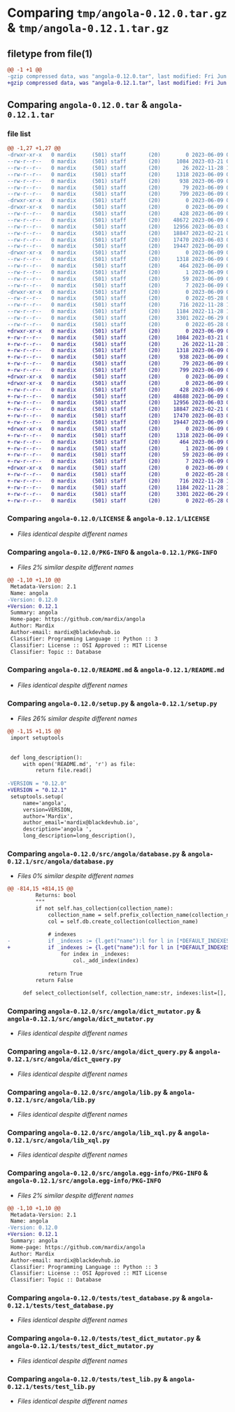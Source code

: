# Comparing `tmp/angola-0.12.0.tar.gz` & `tmp/angola-0.12.1.tar.gz`

## filetype from file(1)

```diff
@@ -1 +1 @@
-gzip compressed data, was "angola-0.12.0.tar", last modified: Fri Jun  9 05:21:46 2023, max compression
+gzip compressed data, was "angola-0.12.1.tar", last modified: Fri Jun  9 05:24:09 2023, max compression
```

## Comparing `angola-0.12.0.tar` & `angola-0.12.1.tar`

### file list

```diff
@@ -1,27 +1,27 @@
-drwxr-xr-x   0 mardix     (501) staff       (20)        0 2023-06-09 05:21:46.038953 angola-0.12.0/
--rw-r--r--   0 mardix     (501) staff       (20)     1084 2023-03-21 05:31:22.000000 angola-0.12.0/LICENSE
--rw-r--r--   0 mardix     (501) staff       (20)       26 2022-11-28 18:23:44.000000 angola-0.12.0/MANIFEST.in
--rw-r--r--   0 mardix     (501) staff       (20)     1318 2023-06-09 05:21:46.039029 angola-0.12.0/PKG-INFO
--rw-r--r--   0 mardix     (501) staff       (20)      938 2023-06-09 03:27:48.000000 angola-0.12.0/README.md
--rw-r--r--   0 mardix     (501) staff       (20)       79 2023-06-09 05:21:46.039287 angola-0.12.0/setup.cfg
--rw-r--r--   0 mardix     (501) staff       (20)      799 2023-06-09 05:21:38.000000 angola-0.12.0/setup.py
-drwxr-xr-x   0 mardix     (501) staff       (20)        0 2023-06-09 05:21:46.033139 angola-0.12.0/src/
-drwxr-xr-x   0 mardix     (501) staff       (20)        0 2023-06-09 05:21:46.036572 angola-0.12.0/src/angola/
--rw-r--r--   0 mardix     (501) staff       (20)      428 2023-06-09 03:27:14.000000 angola-0.12.0/src/angola/__init__.py
--rw-r--r--   0 mardix     (501) staff       (20)    48672 2023-06-09 05:21:28.000000 angola-0.12.0/src/angola/database.py
--rw-r--r--   0 mardix     (501) staff       (20)    12956 2023-06-03 04:28:39.000000 angola-0.12.0/src/angola/dict_mutator.py
--rw-r--r--   0 mardix     (501) staff       (20)    18847 2023-02-21 03:11:29.000000 angola-0.12.0/src/angola/dict_query.py
--rw-r--r--   0 mardix     (501) staff       (20)    17470 2023-06-03 04:30:01.000000 angola-0.12.0/src/angola/lib.py
--rw-r--r--   0 mardix     (501) staff       (20)    19447 2023-06-09 03:27:14.000000 angola-0.12.0/src/angola/lib_xql.py
-drwxr-xr-x   0 mardix     (501) staff       (20)        0 2023-06-09 05:21:46.037409 angola-0.12.0/src/angola.egg-info/
--rw-r--r--   0 mardix     (501) staff       (20)     1318 2023-06-09 05:21:46.000000 angola-0.12.0/src/angola.egg-info/PKG-INFO
--rw-r--r--   0 mardix     (501) staff       (20)      464 2023-06-09 05:21:46.000000 angola-0.12.0/src/angola.egg-info/SOURCES.txt
--rw-r--r--   0 mardix     (501) staff       (20)        1 2023-06-09 05:21:46.000000 angola-0.12.0/src/angola.egg-info/dependency_links.txt
--rw-r--r--   0 mardix     (501) staff       (20)       59 2023-06-09 05:21:46.000000 angola-0.12.0/src/angola.egg-info/requires.txt
--rw-r--r--   0 mardix     (501) staff       (20)        7 2023-06-09 05:21:46.000000 angola-0.12.0/src/angola.egg-info/top_level.txt
-drwxr-xr-x   0 mardix     (501) staff       (20)        0 2023-06-09 05:21:46.038844 angola-0.12.0/tests/
--rw-r--r--   0 mardix     (501) staff       (20)        0 2022-05-28 01:11:45.000000 angola-0.12.0/tests/test_cursor.py
--rw-r--r--   0 mardix     (501) staff       (20)      716 2022-11-28 18:20:13.000000 angola-0.12.0/tests/test_database.py
--rw-r--r--   0 mardix     (501) staff       (20)     1184 2022-11-28 18:20:13.000000 angola-0.12.0/tests/test_dict_mutator.py
--rw-r--r--   0 mardix     (501) staff       (20)     3301 2022-06-29 07:01:37.000000 angola-0.12.0/tests/test_lib.py
--rw-r--r--   0 mardix     (501) staff       (20)        0 2022-05-28 01:11:55.000000 angola-0.12.0/tests/test_query.py
+drwxr-xr-x   0 mardix     (501) staff       (20)        0 2023-06-09 05:24:09.205971 angola-0.12.1/
+-rw-r--r--   0 mardix     (501) staff       (20)     1084 2023-03-21 05:31:22.000000 angola-0.12.1/LICENSE
+-rw-r--r--   0 mardix     (501) staff       (20)       26 2022-11-28 18:23:44.000000 angola-0.12.1/MANIFEST.in
+-rw-r--r--   0 mardix     (501) staff       (20)     1318 2023-06-09 05:24:09.206033 angola-0.12.1/PKG-INFO
+-rw-r--r--   0 mardix     (501) staff       (20)      938 2023-06-09 03:27:48.000000 angola-0.12.1/README.md
+-rw-r--r--   0 mardix     (501) staff       (20)       79 2023-06-09 05:24:09.206255 angola-0.12.1/setup.cfg
+-rw-r--r--   0 mardix     (501) staff       (20)      799 2023-06-09 05:24:04.000000 angola-0.12.1/setup.py
+drwxr-xr-x   0 mardix     (501) staff       (20)        0 2023-06-09 05:24:09.200431 angola-0.12.1/src/
+drwxr-xr-x   0 mardix     (501) staff       (20)        0 2023-06-09 05:24:09.203756 angola-0.12.1/src/angola/
+-rw-r--r--   0 mardix     (501) staff       (20)      428 2023-06-09 03:27:14.000000 angola-0.12.1/src/angola/__init__.py
+-rw-r--r--   0 mardix     (501) staff       (20)    48688 2023-06-09 05:23:54.000000 angola-0.12.1/src/angola/database.py
+-rw-r--r--   0 mardix     (501) staff       (20)    12956 2023-06-03 04:28:39.000000 angola-0.12.1/src/angola/dict_mutator.py
+-rw-r--r--   0 mardix     (501) staff       (20)    18847 2023-02-21 03:11:29.000000 angola-0.12.1/src/angola/dict_query.py
+-rw-r--r--   0 mardix     (501) staff       (20)    17470 2023-06-03 04:30:01.000000 angola-0.12.1/src/angola/lib.py
+-rw-r--r--   0 mardix     (501) staff       (20)    19447 2023-06-09 03:27:14.000000 angola-0.12.1/src/angola/lib_xql.py
+drwxr-xr-x   0 mardix     (501) staff       (20)        0 2023-06-09 05:24:09.204713 angola-0.12.1/src/angola.egg-info/
+-rw-r--r--   0 mardix     (501) staff       (20)     1318 2023-06-09 05:24:09.000000 angola-0.12.1/src/angola.egg-info/PKG-INFO
+-rw-r--r--   0 mardix     (501) staff       (20)      464 2023-06-09 05:24:09.000000 angola-0.12.1/src/angola.egg-info/SOURCES.txt
+-rw-r--r--   0 mardix     (501) staff       (20)        1 2023-06-09 05:24:09.000000 angola-0.12.1/src/angola.egg-info/dependency_links.txt
+-rw-r--r--   0 mardix     (501) staff       (20)       59 2023-06-09 05:24:09.000000 angola-0.12.1/src/angola.egg-info/requires.txt
+-rw-r--r--   0 mardix     (501) staff       (20)        7 2023-06-09 05:24:09.000000 angola-0.12.1/src/angola.egg-info/top_level.txt
+drwxr-xr-x   0 mardix     (501) staff       (20)        0 2023-06-09 05:24:09.205874 angola-0.12.1/tests/
+-rw-r--r--   0 mardix     (501) staff       (20)        0 2022-05-28 01:11:45.000000 angola-0.12.1/tests/test_cursor.py
+-rw-r--r--   0 mardix     (501) staff       (20)      716 2022-11-28 18:20:13.000000 angola-0.12.1/tests/test_database.py
+-rw-r--r--   0 mardix     (501) staff       (20)     1184 2022-11-28 18:20:13.000000 angola-0.12.1/tests/test_dict_mutator.py
+-rw-r--r--   0 mardix     (501) staff       (20)     3301 2022-06-29 07:01:37.000000 angola-0.12.1/tests/test_lib.py
+-rw-r--r--   0 mardix     (501) staff       (20)        0 2022-05-28 01:11:55.000000 angola-0.12.1/tests/test_query.py
```

### Comparing `angola-0.12.0/LICENSE` & `angola-0.12.1/LICENSE`

 * *Files identical despite different names*

### Comparing `angola-0.12.0/PKG-INFO` & `angola-0.12.1/PKG-INFO`

 * *Files 2% similar despite different names*

```diff
@@ -1,10 +1,10 @@
 Metadata-Version: 2.1
 Name: angola
-Version: 0.12.0
+Version: 0.12.1
 Summary: angola 
 Home-page: https://github.com/mardix/angola
 Author: Mardix
 Author-email: mardix@blackdevhub.io
 Classifier: Programming Language :: Python :: 3
 Classifier: License :: OSI Approved :: MIT License
 Classifier: Topic :: Database
```

### Comparing `angola-0.12.0/README.md` & `angola-0.12.1/README.md`

 * *Files identical despite different names*

### Comparing `angola-0.12.0/setup.py` & `angola-0.12.1/setup.py`

 * *Files 26% similar despite different names*

```diff
@@ -1,15 +1,15 @@
 import setuptools
 
 
 def long_description():
     with open('README.md', 'r') as file:
         return file.read()
 
-VERSION = "0.12.0"
+VERSION = "0.12.1"
 setuptools.setup(
     name='angola',
     version=VERSION,
     author='Mardix',
     author_email='mardix@blackdevhub.io',
     description='angola ',
     long_description=long_description(),
```

### Comparing `angola-0.12.0/src/angola/database.py` & `angola-0.12.1/src/angola/database.py`

 * *Files 0% similar despite different names*

```diff
@@ -814,15 +814,15 @@
         Returns: bool
         """
         if not self.has_collection(collection_name):
             collection_name = self.prefix_collection_name(collection_name)
             col = self.db.create_collection(collection_name)
 
             # indexes
-            if _indexes := {l.get("name"):l for l in [*DEFAULT_INDEXES, *self.default_indexes, *indexes]}.values():
+            if _indexes := {l.get("name"):l for l in [*DEFAULT_INDEXES, *(self.default_indexes or []), *(indexes or [])]}.values():
                 for index in _indexes:
                     col._add_index(index) 
                     
             return True 
         return False
 
     def select_collection(self, collection_name:str, indexes:list=[], immut_keys:list=[], item_class=None, auto_create:bool=True) -> "Collection":
```

### Comparing `angola-0.12.0/src/angola/dict_mutator.py` & `angola-0.12.1/src/angola/dict_mutator.py`

 * *Files identical despite different names*

### Comparing `angola-0.12.0/src/angola/dict_query.py` & `angola-0.12.1/src/angola/dict_query.py`

 * *Files identical despite different names*

### Comparing `angola-0.12.0/src/angola/lib.py` & `angola-0.12.1/src/angola/lib.py`

 * *Files identical despite different names*

### Comparing `angola-0.12.0/src/angola/lib_xql.py` & `angola-0.12.1/src/angola/lib_xql.py`

 * *Files identical despite different names*

### Comparing `angola-0.12.0/src/angola.egg-info/PKG-INFO` & `angola-0.12.1/src/angola.egg-info/PKG-INFO`

 * *Files 2% similar despite different names*

```diff
@@ -1,10 +1,10 @@
 Metadata-Version: 2.1
 Name: angola
-Version: 0.12.0
+Version: 0.12.1
 Summary: angola 
 Home-page: https://github.com/mardix/angola
 Author: Mardix
 Author-email: mardix@blackdevhub.io
 Classifier: Programming Language :: Python :: 3
 Classifier: License :: OSI Approved :: MIT License
 Classifier: Topic :: Database
```

### Comparing `angola-0.12.0/tests/test_database.py` & `angola-0.12.1/tests/test_database.py`

 * *Files identical despite different names*

### Comparing `angola-0.12.0/tests/test_dict_mutator.py` & `angola-0.12.1/tests/test_dict_mutator.py`

 * *Files identical despite different names*

### Comparing `angola-0.12.0/tests/test_lib.py` & `angola-0.12.1/tests/test_lib.py`

 * *Files identical despite different names*

